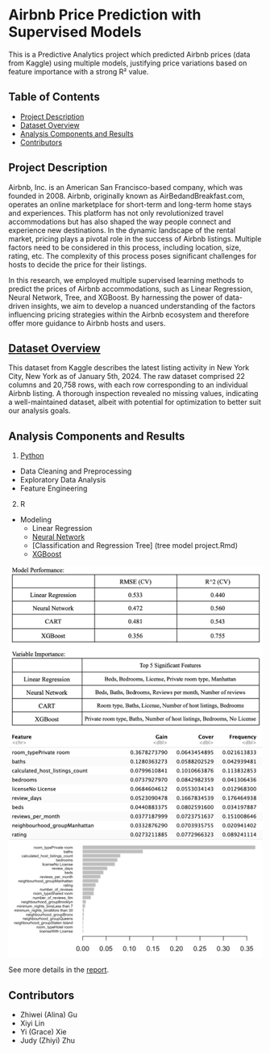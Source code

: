 # Airbnb Price Prediction with Supervised Models

This is a Predictive Analytics project which predicted Airbnb prices (data from Kaggle) using multiple models, justifying price variations based on feature importance with a strong R² value.

## Table of Contents
- [Project Description](#project-description)
- [Dataset Overview](#dataset-overview)
- [Analysis Components and Results](#analysis-components-and-results)
- [Contributors](#contributors)

## Project Description
Airbnb, Inc. is an American San Francisco-based company, which was founded in 2008. Airbnb, originally known as AirBedandBreakfast.com, operates an online marketplace for short-term and long-term home stays and experiences. This platform has not only revolutionized travel accommodations but has also shaped the way people connect and experience new destinations. In the dynamic landscape of the rental market, pricing plays a pivotal role in the success of Airbnb listings. Multiple factors need to be considered in this process, including location, size, rating, etc. The complexity of this process poses significant challenges for hosts to decide the price for their listings.

In this research, we employed multiple supervised learning methods to predict the prices of Airbnb accommodations, such as Linear Regression, Neural Network, Tree, and XGBoost. By harnessing the power of data-driven insights, we aim to develop a nuanced understanding of the factors influencing pricing strategies within the Airbnb ecosystem and therefore offer more guidance to Airbnb hosts and users.

## [Dataset Overview](https://www.kaggle.com/datasets/vrindakallu/new-york-dataset?resource=download)
This dataset from Kaggle describes the latest listing activity in New York City, New York as of January 5th, 2024. The raw dataset comprised 22 columns and 20,758 rows, with each row corresponding to an individual Airbnb listing. A thorough inspection revealed no missing values, indicating a well-maintained dataset, albeit with potential for optimization to better suit our analysis goals.

## Analysis Components and Results
1. [Python](eda.ipynb)
- Data Cleaning and Preprocessing 
- Exploratory Data Analysis
- Feature Engineering
2. R
- Modeling
    - Linear Regression
    - [Neural Network](Project_NN.Rmd)
    - [Classification and Regression Tree] (tree model project.Rmd)
    - [XGBoost](Project_XGBoost.Rmd)

![Model Performance and Feature Importance](Performance.png)
![Feature_Gain_Cover_Frequency](Feature_Gain_Cover_Frequency.png)
![Feature importance](Feature_importance.png)

See more details in the [report](Airbnb_Report.pdf).

## Contributors
- Zhiwei (Alina) Gu
- Xiyi Lin
- Yi (Grace) Xie
- Judy (Zhiyi) Zhu
